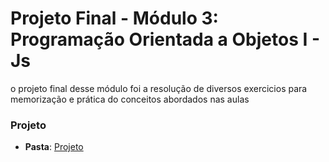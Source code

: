 # Projeto Final - Módulo 3: Programação Orientada a Objetos I - Js

o projeto final desse módulo foi a resolução de diversos exercicios para memorização e prática do conceitos abordados nas aulas

### Projeto
* **Pasta**: [Projeto](./projeto3/)